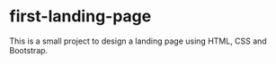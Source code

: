# first-landing-page
This is a small project to design a landing page using HTML, CSS and Bootstrap.
